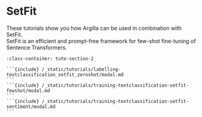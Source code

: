 # SetFit

These tutorials show you how Argilla can be used in combination with SetFit.\
SetFit is an efficient and prompt-free framework for few-shot fine-tuning of Sentence Transformers.


````{grid} 1 1 2 2
:class-container: tuto-section-2

```{include} /_static/tutorials/labelling-textclassification_setfit_zeroshot/modal.md
```
```{include} /_static/tutorials/training-textclassification-setfit-fewshot/modal.md
```
```{include} /_static/tutorials/training-textclassification-setfit-sentiment/modal.md
```
````
